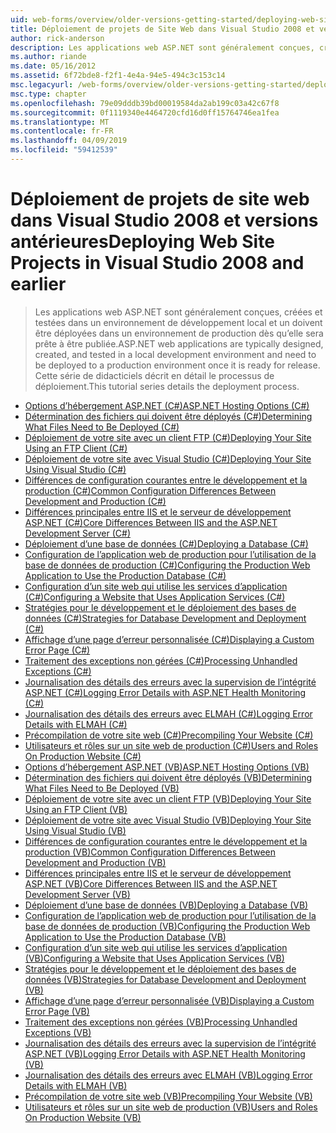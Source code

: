 ```yaml
---
uid: web-forms/overview/older-versions-getting-started/deploying-web-site-projects/index
title: Déploiement de projets de Site Web dans Visual Studio 2008 et versions antérieures | Microsoft Docs
author: rick-anderson
description: Les applications web ASP.NET sont généralement conçues, créé, testé dans un environnement de développement local et doivent être déployées pour un o d’environnement de production...
ms.author: riande
ms.date: 05/16/2012
ms.assetid: 6f72bde8-f2f1-4e4a-94e5-494c3c153c14
msc.legacyurl: /web-forms/overview/older-versions-getting-started/deploying-web-site-projects
msc.type: chapter
ms.openlocfilehash: 79e09dddb39bd00019584da2ab199c03a42c67f8
ms.sourcegitcommit: 0f1119340e4464720cfd16d0ff15764746ea1fea
ms.translationtype: MT
ms.contentlocale: fr-FR
ms.lasthandoff: 04/09/2019
ms.locfileid: "59412539"
---
```

# <a name="deploying-web-site-projects-in-visual-studio-2008-and-earlier"></a><span data-ttu-id="01e91-103">Déploiement de projets de site web dans Visual Studio 2008 et versions antérieures</span><span class="sxs-lookup"><span data-stu-id="01e91-103">Deploying Web Site Projects in Visual Studio 2008 and earlier</span></span>

> <span data-ttu-id="01e91-104">Les applications web ASP.NET sont généralement conçues, créées et testées dans un environnement de développement local et un doivent être déployées dans un environnement de production dès qu’elle sera prête à être publiée.</span><span class="sxs-lookup"><span data-stu-id="01e91-104">ASP.NET web applications are typically designed, created, and tested in a local development environment and need to be deployed to a production environment once it is ready for release.</span></span> <span data-ttu-id="01e91-105">Cette série de didacticiels décrit en détail le processus de déploiement.</span><span class="sxs-lookup"><span data-stu-id="01e91-105">This tutorial series details the deployment process.</span></span>


- [<span data-ttu-id="01e91-106">Options d’hébergement ASP.NET (C#)</span><span class="sxs-lookup"><span data-stu-id="01e91-106">ASP.NET Hosting Options (C#)</span></span>](asp-net-hosting-options-cs.md)
- [<span data-ttu-id="01e91-107">Détermination des fichiers qui doivent être déployés (C#)</span><span class="sxs-lookup"><span data-stu-id="01e91-107">Determining What Files Need to Be Deployed (C#)</span></span>](determining-what-files-need-to-be-deployed-cs.md)
- [<span data-ttu-id="01e91-108">Déploiement de votre site avec un client FTP (C#)</span><span class="sxs-lookup"><span data-stu-id="01e91-108">Deploying Your Site Using an FTP Client (C#)</span></span>](deploying-your-site-using-an-ftp-client-cs.md)
- [<span data-ttu-id="01e91-109">Déploiement de votre site avec Visual Studio (C#)</span><span class="sxs-lookup"><span data-stu-id="01e91-109">Deploying Your Site Using Visual Studio (C#)</span></span>](deploying-your-site-using-visual-studio-cs.md)
- [<span data-ttu-id="01e91-110">Différences de configuration courantes entre le développement et la production (C#)</span><span class="sxs-lookup"><span data-stu-id="01e91-110">Common Configuration Differences Between Development and Production (C#)</span></span>](common-configuration-differences-between-development-and-production-cs.md)
- [<span data-ttu-id="01e91-111">Différences principales entre IIS et le serveur de développement ASP.NET (C#)</span><span class="sxs-lookup"><span data-stu-id="01e91-111">Core Differences Between IIS and the ASP.NET Development Server (C#)</span></span>](core-differences-between-iis-and-the-asp-net-development-server-cs.md)
- [<span data-ttu-id="01e91-112">Déploiement d’une base de données (C#)</span><span class="sxs-lookup"><span data-stu-id="01e91-112">Deploying a Database (C#)</span></span>](deploying-a-database-cs.md)
- [<span data-ttu-id="01e91-113">Configuration de l’application web de production pour l’utilisation de la base de données de production (C#)</span><span class="sxs-lookup"><span data-stu-id="01e91-113">Configuring the Production Web Application to Use the Production Database (C#)</span></span>](configuring-the-production-web-application-to-use-the-production-database-cs.md)
- [<span data-ttu-id="01e91-114">Configuration d’un site web qui utilise les services d’application (C#)</span><span class="sxs-lookup"><span data-stu-id="01e91-114">Configuring a Website that Uses Application Services (C#)</span></span>](configuring-a-website-that-uses-application-services-cs.md)
- [<span data-ttu-id="01e91-115">Stratégies pour le développement et le déploiement des bases de données (C#)</span><span class="sxs-lookup"><span data-stu-id="01e91-115">Strategies for Database Development and Deployment (C#)</span></span>](strategies-for-database-development-and-deployment-cs.md)
- [<span data-ttu-id="01e91-116">Affichage d’une page d’erreur personnalisée (C#)</span><span class="sxs-lookup"><span data-stu-id="01e91-116">Displaying a Custom Error Page (C#)</span></span>](displaying-a-custom-error-page-cs.md)
- [<span data-ttu-id="01e91-117">Traitement des exceptions non gérées (C#)</span><span class="sxs-lookup"><span data-stu-id="01e91-117">Processing Unhandled Exceptions (C#)</span></span>](processing-unhandled-exceptions-cs.md)
- [<span data-ttu-id="01e91-118">Journalisation des détails des erreurs avec la supervision de l’intégrité ASP.NET (C#)</span><span class="sxs-lookup"><span data-stu-id="01e91-118">Logging Error Details with ASP.NET Health Monitoring (C#)</span></span>](logging-error-details-with-asp-net-health-monitoring-cs.md)
- [<span data-ttu-id="01e91-119">Journalisation des détails des erreurs avec ELMAH (C#)</span><span class="sxs-lookup"><span data-stu-id="01e91-119">Logging Error Details with ELMAH (C#)</span></span>](logging-error-details-with-elmah-cs.md)
- [<span data-ttu-id="01e91-120">Précompilation de votre site web (C#)</span><span class="sxs-lookup"><span data-stu-id="01e91-120">Precompiling Your Website (C#)</span></span>](precompiling-your-website-cs.md)
- [<span data-ttu-id="01e91-121">Utilisateurs et rôles sur un site web de production (C#)</span><span class="sxs-lookup"><span data-stu-id="01e91-121">Users and Roles On Production Website (C#)</span></span>](users-and-roles-on-the-production-website-cs.md)
- [<span data-ttu-id="01e91-122">Options d’hébergement ASP.NET (VB)</span><span class="sxs-lookup"><span data-stu-id="01e91-122">ASP.NET Hosting Options (VB)</span></span>](asp-net-hosting-options-vb.md)
- [<span data-ttu-id="01e91-123">Détermination des fichiers qui doivent être déployés (VB)</span><span class="sxs-lookup"><span data-stu-id="01e91-123">Determining What Files Need to Be Deployed (VB)</span></span>](determining-what-files-need-to-be-deployed-vb.md)
- [<span data-ttu-id="01e91-124">Déploiement de votre site avec un client FTP (VB)</span><span class="sxs-lookup"><span data-stu-id="01e91-124">Deploying Your Site Using an FTP Client (VB)</span></span>](deploying-your-site-using-an-ftp-client-vb.md)
- [<span data-ttu-id="01e91-125">Déploiement de votre site avec Visual Studio (VB)</span><span class="sxs-lookup"><span data-stu-id="01e91-125">Deploying Your Site Using Visual Studio (VB)</span></span>](deploying-your-site-using-visual-studio-vb.md)
- [<span data-ttu-id="01e91-126">Différences de configuration courantes entre le développement et la production (VB)</span><span class="sxs-lookup"><span data-stu-id="01e91-126">Common Configuration Differences Between Development and Production (VB)</span></span>](common-configuration-differences-between-development-and-production-vb.md)
- [<span data-ttu-id="01e91-127">Différences principales entre IIS et le serveur de développement ASP.NET (VB)</span><span class="sxs-lookup"><span data-stu-id="01e91-127">Core Differences Between IIS and the ASP.NET Development Server (VB)</span></span>](core-differences-between-iis-and-the-asp-net-development-server-vb.md)
- [<span data-ttu-id="01e91-128">Déploiement d’une base de données (VB)</span><span class="sxs-lookup"><span data-stu-id="01e91-128">Deploying a Database (VB)</span></span>](deploying-a-database-vb.md)
- [<span data-ttu-id="01e91-129">Configuration de l’application web de production pour l’utilisation de la base de données de production (VB)</span><span class="sxs-lookup"><span data-stu-id="01e91-129">Configuring the Production Web Application to Use the Production Database (VB)</span></span>](configuring-the-production-web-application-to-use-the-production-database-vb.md)
- [<span data-ttu-id="01e91-130">Configuration d’un site web qui utilise les services d’application (VB)</span><span class="sxs-lookup"><span data-stu-id="01e91-130">Configuring a Website that Uses Application Services (VB)</span></span>](configuring-a-website-that-uses-application-services-vb.md)
- [<span data-ttu-id="01e91-131">Stratégies pour le développement et le déploiement des bases de données (VB)</span><span class="sxs-lookup"><span data-stu-id="01e91-131">Strategies for Database Development and Deployment (VB)</span></span>](strategies-for-database-development-and-deployment-vb.md)
- [<span data-ttu-id="01e91-132">Affichage d’une page d’erreur personnalisée (VB)</span><span class="sxs-lookup"><span data-stu-id="01e91-132">Displaying a Custom Error Page (VB)</span></span>](displaying-a-custom-error-page-vb.md)
- [<span data-ttu-id="01e91-133">Traitement des exceptions non gérées (VB)</span><span class="sxs-lookup"><span data-stu-id="01e91-133">Processing Unhandled Exceptions (VB)</span></span>](processing-unhandled-exceptions-vb.md)
- [<span data-ttu-id="01e91-134">Journalisation des détails des erreurs avec la supervision de l’intégrité ASP.NET (VB)</span><span class="sxs-lookup"><span data-stu-id="01e91-134">Logging Error Details with ASP.NET Health Monitoring (VB)</span></span>](logging-error-details-with-asp-net-health-monitoring-vb.md)
- [<span data-ttu-id="01e91-135">Journalisation des détails des erreurs avec ELMAH (VB)</span><span class="sxs-lookup"><span data-stu-id="01e91-135">Logging Error Details with ELMAH (VB)</span></span>](logging-error-details-with-elmah-vb.md)
- [<span data-ttu-id="01e91-136">Précompilation de votre site web (VB)</span><span class="sxs-lookup"><span data-stu-id="01e91-136">Precompiling Your Website (VB)</span></span>](precompiling-your-website-vb.md)
- [<span data-ttu-id="01e91-137">Utilisateurs et rôles sur un site web de production (VB)</span><span class="sxs-lookup"><span data-stu-id="01e91-137">Users and Roles On Production Website (VB)</span></span>](users-and-roles-on-the-production-website-vb.md)
